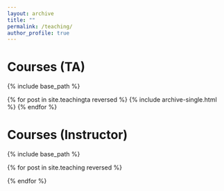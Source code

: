 ```yaml
---
layout: archive
title: ""
permalink: /teaching/
author_profile: true
---
```

Courses (TA)
======
 {% include base_path %}
 
{% for post in site.teachingta reversed %}
  {% include archive-single.html %}
{% endfor %}

Courses (Instructor)
======
 {% include base_path %}

{% for post in site.teaching reversed %}
 
{% endfor %}


 <!---{% include archive-single.html %}
  --->